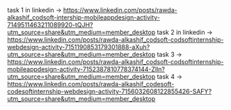 task 1 in linkedin -> https://www.linkedin.com/posts/rawda-alkashif_codsoft-intership-mobileappdesign-activity-7149511463211089920-tQJH?utm_source=share&utm_medium=member_desktop
task 2 in linkedin -> https://www.linkedin.com/posts/rawda-alkashif_codsoft-codsoftinternship-webdesign-activity-7151190853179301888-aXuh?utm_source=share&utm_medium=member_desktop
task 3 -> https://www.linkedin.com/posts/rawda-alkashif_codsoft-codsoftinternship-mobileappdesign-activity-7152387810778374144-Zlln?utm_source=share&utm_medium=member_desktop
task 4 -> https://www.linkedin.com/posts/rawda-alkashif_codesoft-codesoftinternship-webdesign-activity-7156032608122855426-SAFY?utm_source=share&utm_medium=member_desktop
